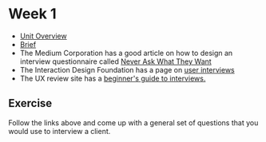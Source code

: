 # Week 1

* [Unit Overview](https://docs.google.com/presentation/d/16lRaWKJHANR3Yu3z-bP9o1CAyIfHq7lRLsHtP1GLuHo/edit?usp=sharing)
* [Brief](https://docs.google.com/document/d/14jClyikEEg4y7izCmi8fKC5y-_GAxNU8uuYYHV2w46s/edit?usp=sharing)
* The Medium Corporation has a good article on how to design an interview questionnaire called [Never Ask What They Want](https://medium.com/user-research/never-ask-what-they-want-3-better-questions-to-ask-in-user-interviews-aeddd2a2101e)
* The Interaction Design Foundation has a page on [user interviews](https://www.interaction-design.org/literature/article/how-to-conduct-user-interviews)
* The UX review site has a [beginner's guide to interviews.](https://theuxreview.co.uk/user-interviews-the-beginners-guide/)

## Exercise

Follow the links above and come up with a general set of questions that you would use to interview a client.
 
